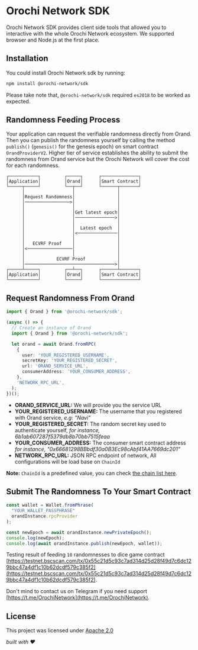 # Orochi Network SDK

Orochi Network SDK provides client side tools that allowed you to interactive with the whole Orochi Network ecosystem. We supported browser and Node.js at the first place.

## Installation

You could install Orochi Network sdk by running:

```bash
npm install @orochi-network/sdk
```

Please take note that, `@orochi-network/sdk` required `es2018` to be worked as expected.

## Randomness Feeding Process

Your application can request the verifiable randomness directly from Orand. Then you can publish the randomness yourself by calling the method `publish()` (`genesis()` for the genesis epoch) on smart contract `OrandProviderV2`. Higher tier of service establishes the ability to submit the randomness from Orand service but the Orochi Network will cover the cost for each randomness.

```plain
┌───────────┐         ┌─────┐      ┌──────────────┐
│Application│         │Orand│      │Smart Contract│
└─────┬─────┘         └──┬──┘      └──────┬───────┘
      │                  │                │
      │Request Randomness│                │
      │─────────────────>│                │
      │                  │                │
      │                  │Get latest epoch│
      │                  │───────────────>│
      │                  │                │
      │                  │  Latest epoch  │
      │                  │<───────────────│
      │                  │                │
      │   ECVRF Proof    │                │
      │<─────────────────│                │
      │                  │                │
      │            ECVRF Proof            │
      │──────────────────────────────────>│
┌─────┴─────┐         ┌──┴──┐      ┌──────┴───────┐
│Application│         │Orand│      │Smart Contract│
└───────────┘         └─────┘      └──────────────┘
```

## Request Randomness From Orand

```ts
import { Orand } from '@orochi-network/sdk';

(async () => {
  // Create an instance of Orand
  import { Orand } from '@orochi-network/sdk';

  let orand = await Orand.fromRPC(
    {
      user: 'YOUR_REGISTERED_USERNAME',
      secretKey: 'YOUR_REGISTERED_SECRET',
      url: 'ORAND_SERVICE_URL',
      consumerAddress: 'YOUR_CONSUMER_ADDRESS',
    },
    'NETWORK_RPC_URL',
  );
})();
```

- **ORAND_SERVICE_URL:** We will provide you the service URL
- **YOUR_REGISTERED_USERNAME:** The username that you registered with Orand service, _e.g: "Navi"_
- **YOUR_REGISTERED_SECRET:** The random secret key used to authenticate yourself, _for instance, 6b1ab607287f5379db8b70bb7515feaa_
- **YOUR_CONSUMER_ADDRESS:** The consumer smart contract address _for instance, "0x66681298BBbdf30a0B3Ec98cAbf41AA7669dc201"_
- **NETWORK_RPC_URL:** JSON RPC endpoint of network, All configurations will be load base on `ChainId`

**Note:** `ChainId` is a predefined value, you can check [the chain list here](https://chainlist.org/).

## Submit The Randomness To Your Smart Contract

```ts
const wallet = Wallet.fromPhrase(
  "YOUR_WALLET_PASSPHRASE"
  orandInstance.rpcProvider
);

const newEpoch = await orandInstance.newPrivateEpoch();
console.log(newEpoch);
console.log(await orandInstance.publish(newEpoch, wallet));
```

Testing result of feeding `10` randomnesses to dice game contract [https://testnet.bscscan.com/tx/0x55c21d5c93c7ad314d25d28f49d7c6dc129bbc47a4df1c10b62dcdf579c385f2](https://testnet.bscscan.com/tx/0x55c21d5c93c7ad314d25d28f49d7c6dc129bbc47a4df1c10b62dcdf579c385f2).

Don't mind to contact us on Telegram if you need support [https://t.me/OrochiNetwork](https://t.me/OrochiNetwork).

## License

This project was licensed under [Apache 2.0](./LICENSE)

_built with ❤️_
